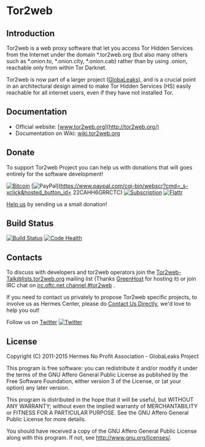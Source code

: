 # Tor2web

## Introduction
Tor2web is a web proxy software that let you access Tor Hidden Services from
the Internet under the domain *.tor2web.org (but also many others such as *.onion.to, *.onion.city, *.onion.cab)
rather than by using .onion, reachable only from within Tor Darknet.

Tor2web is now part of a larger project ([GlobaLeaks](https://github.com/globaleaks/GlobaLeaks/wiki/)), and is a crucial point in an architectural design aimed to make Tor Hidden Services (HS) easily reachable for all internet users, even if they have not installed Tor.

## Documentation
* Official website: [www.tor2web.org](http://tor2web.org/)
* Documentation on Wiki: [wiki.tor2web.org](https://github.com/globaleaks/tor2web/wiki)

## Donate
To support Tor2web Project you can help us with donations that will goes entirely for the software development! 

[![Bitcoin](https://bitpay.com/img/donate-button-sm.png)](https://tor2web.org/bitcoin.html) [![PayPal](https://www.paypalobjects.com/en_US/i/btn/x-click-butcc-donate.gif)](https://www.paypal.com/cgi-bin/webscr?cmd=_s-xclick&hosted_button_id= 22CAHH6GRRCTC) [![Subscription](https://www.paypalobjects.com/en_US/i/btn/btn_subscribeCC_LG.gif)](https://tor2web.org/paypal.html) [![Flattr](http://api.flattr.com/button/flattr-badge-large.png)](https://flattr.com/submit/auto?user_id=GlobaLeaks&url=https://github.com/globaleaks/tor2web&title=Tor2web&language=en&tags=github&category=software)

[Help us](http://logioshermes.org/home/about-mission/support-us/) by sending us a small donation!

## Build Status
[![Build Status](https://travis-ci.org/globaleaks/Tor2web.svg?branch=master)](https://travis-ci.org/globaleaks/Tor2web)
[![Code Health](https://landscape.io/github/globaleaks/Tor2web/master/landscape.svg)](https://landscape.io/github/globaleaks/Tor2web/master)


## Contacts
To discuss with developers and tor2web operators join the [Tor2web-Talk@lists.tor2web.org](https://lists.ghserv.net/mailman/listinfo/tor2web-talk) mailing list (Thanks [GreenHost](http://www.greenhost.nl) for hosting it) or join IRC chat on [irc.oftc.net channel #tor2web](https://irc.lc/OFTC/tor2web/T2W_github_user) .

If you need to contact us privately to propose Tor2web specific projects, to involve us as Hermes Center, please do [Contact Us Directly](http://logioshermes.org/home/about-mission/contacts/), we'd love to help you out!

Follow us on [Twitter](https://twitter.com/tor2web) [![Twitter](http://i.imgur.com/wWzX9uB.png)](https://twitter.com/tor2web) 


## License
Copyright (C) 2011-2015 Hermes No Profit Association - GlobaLeaks Project

This program is free software: you can redistribute it and/or modify it under
the terms of the GNU Affero General Public License as published by the Free
Software Foundation, either version 3 of the License, or (at your option) any
later version.

This program is distributed in the hope that it will be useful, but WITHOUT
ANY WARRANTY; without even the implied warranty of MERCHANTABILITY or FITNESS
FOR A PARTICULAR PURPOSE. See the GNU Affero General Public License for more
details.

You should have received a copy of the GNU Affero General Public License along
with this program. If not, see http://www.gnu.org/licenses/.
